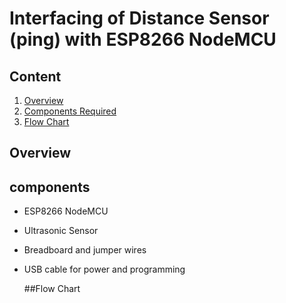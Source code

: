 # Interfacing of Distance Sensor (ping) with ESP8266 NodeMCU
## Content

1. [Overview](#overview)
2. [Components Required](#components)
3. [Flow Chart](#flow-chart)

## Overview


## components
- ESP8266 NodeMCU
- Ultrasonic Sensor
- Breadboard and jumper wires
- USB cable for power and programming

  ##Flow Chart

  

